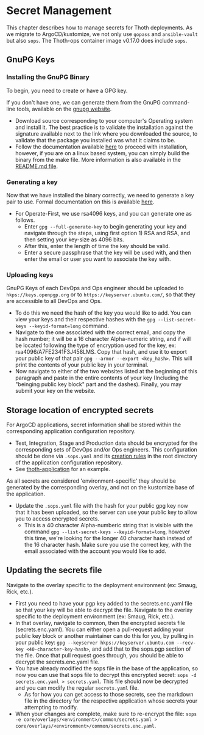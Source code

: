 # Secret Management

This chapter describes how to manage secrets for Thoth deployments. As we migrate to ArgoCD/kustomize, we not only
use `gopass` and `ansible-vault` but also `sops`. The Thoth-ops container image v0.17.0 does include `sops`.

## GnuPG Keys

### Installing the GnuPG Binary

To begin, you need to create or have a GPG key.

If you don't have one, we can generate them from the GnuPG command-line tools, available on the [gnupg website](https://www.gnupg.org/download/).
- Download source corresponding to your computer's Operating system and install it. The best practice is to validate the installation against the signature available next to the link where you downloaded the source, to validate that the package you installed was what it claims to be.
- Follow the documentation available [here](https://www.gnupg.org/documentation/index.html) to proceed with installation, however, if you are on a linux based system, you can simply build the binary from the make file. More information is also available in the [README.md file](https://github.com/gpg/gnupg/blob/master/README).

### Generating a key

Now that we have installed the binary correctly, we need to generate a key pair to use. Formal documentation on this is available [here](https://docs.github.com/en/authentication/managing-commit-signature-verification/generating-a-new-gpg-key).
- For Operate-First, we use rsa4096 keys, and you can generate one as follows.
  - Enter `gpg --full-generate-key` to begin generating your key and navigate through the steps, using first option 1) RSA and RSA, and then setting your key-size as 4096 bits.
  - After this, enter the length of time the key should be valid.
  - Enter a secure passphrase that the key will be used with, and then enter the email or user you want to associate the key with.

### Uploading keys

GnuPG Keys of each DevOps and Ops engineer should be uploaded to `hkps://keys.openpgp.org` or to `https://keyserver.ubuntu.com/`, so that they are accessible to all DevOps and Ops.
- To do this we need the hash of the key you would like to add. You can view your keys and their respective hashes with the `gpg --list-secret-keys --keyid-format=long` command.
- Navigate to the one associated with the correct email, and copy the hash number; it will be a 16 character Alpha-numeric string, and if will be located following the type of encryption used for the key, ex: rsa4096/A7FE2341F3J458LMS. Copy that hash, and use it to export your public key of that pair `gpg --armor --export <key_hash>`. This will print the contents of your public key in your terminal.
- Now navigate to either of the two websites listed at the beginning of this paragraph and paste in the entire contents of your key (Including the "beinging public key block" part and the dashes). Finally, you may submit your key on the website.


## Storage location of encrypted secrets

For ArgoCD applications, secret information shall be stored within the corresponding application configuration repository.
- Test, Integration, Stage and Production data should be encrypted for the corresponding sets of DevOps and/or Ops engineers. This configuration should be done via `.sops.yaml` and its [creation rules](https://github.com/mozilla/sops#29using-sopsyaml-conf-to-select-kmspgp-for-new-files) in the root directory of the application configuration repository.
- See [thoth-application](https://github.com/thoth-station/thoth-application/blob/master/.sops.yaml) for an example.

As all secrets are considered 'environment-specific' they should be generated by the corresponding overlay, and not
on the kustomize base of the application.

- Update the `.sops.yaml` file with the hash for your public gpg key now that it has been uploaded, so the server can use your public key to allow you to access encrypted secrets.
  - This is a 40 character Alpha-numberic string that is visible with the command `gpg --list-secret-keys --keyid-format=long`, however this time, we're looking for the longer 40 character hash instead of the 16 character hash. Make sure you use the correct key, with the email associated with the account you would like to add.


## Updating the secrets file

Navigate to the overlay specific to the deployment environment (ex: Smaug, Rick, etc.).
- First you need to have your pgp key added to the secrets.enc.yaml file so that your key will be able to decrypt the file. Navigate to the overlay specific to the deployment environment (ex: Smaug, Rick, etc.).
- In that overlay, navigate to common, then the encrypted secrets file (secrets.enc.yaml). You can either open a pull-request adding your public key block or another maintainer can do this for you, by pulling in your public key: `gpg --keyserver hkps://keyserver.ubuntu.com --recv-key <40-character-key-hash>`, and add that to the sops.pgp section of the file. Once that pull request goes through, you should be able to decrypt the secrets.enc.yaml file.
- You have already modified the sops file in the base of the application, so now you can use that sops file to decrypt this encrypted secret: `sops -d secrets.enc.yaml > secrets.yaml`. This file should now be decrypted and you can modify the regular `secrets.yaml` file.
  - As for how you can get access to those secrets, see the markdown file in the directory for the respective application whose secrets your attempting to modify.
- When your changes are complete, make sure to re-encrypt the file: `sops -e core/overlays/<environment>/common/secrets.yaml > core/overlays/<environment>/common/secrets.enc.yaml`.

